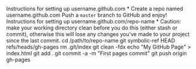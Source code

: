 
Instructions for setting up username.github.com *
  Create a repo named username.github.com
  Push a `master` branch to GitHub and enjoy!
Instructions for setting up username.github.com/repo-name *
Caution: make your working directory clean before you do this (either stash or commit), otherwise this will lose any changes you've made to your project since the last commit.
  cd /path/to/repo-name
  git symbolic-ref HEAD refs/heads/gh-pages
  rm .git/index
  git clean -fdx
  echo "My GitHub Page" > index.html
  git add .
  git commit -a -m "First pages commit"
  git push origin gh-pages
